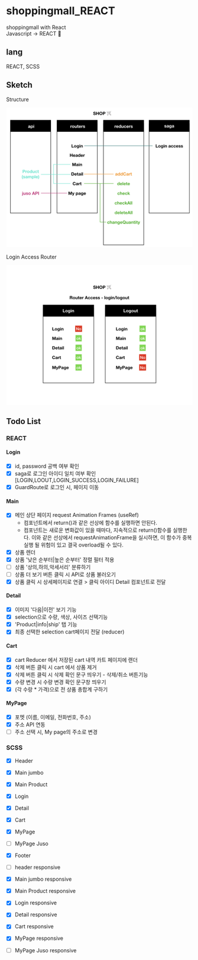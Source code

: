 # shoppingmall_REACT
 shoppingmall with React<br>
 Javascript -> REACT 🔄

## lang
REACT, SCSS

## Sketch
<p>Structure</p>
<img width='800' height='auto' src='https://github.com/Lee-ji-soo/shoppingmall_REACT/blob/main/structure1.jpeg?raw=true'>
<p>Login Access Router</p>
<img width='800' height='auto' src='https://github.com/Lee-ji-soo/shoppingmall_REACT/blob/main/structure2.jpeg?raw=true'>

## Todo List
### REACT
#### Login
- [x] id, password 공백 여부 확인
- [x] saga로 로그인 아이디 일치 여부 확인 [LOGIN,LOOUT,LOGIN_SUCCESS,LOGIN_FAILURE]
- [x] GuardRoute로 로그인 시, 페이지 이동 

#### Main
- [x] 메인 상단 페이지 request Animation Frames (useRef)<br>
     - 컴포넌트에서 return()과 같은 선상에 함수를 실행하면 안된다. <br>
     - 컴포넌트는 새로운 변화값이 있을 때마다, 지속적으로 return()함수를 실행한다. 이와 같은 선상에서 requestAnimationFrame을 실시하면, 이 함수가 중복 실행 될 위험이 있고 결국 overload될 수 있다.
- [x] 상품 렌더
- [x] 상품 '낮은 순부터|높은 순부터' 정렬 필터 적용
- [ ] 상품 '상의,하의,악세서리' 분류하기
- [ ] 상품 더 보기 버튼 클릭 시 API로 상품 불러오기
- [x] 상품 클릭 시 상세페이지로 연결 > 클릭 아이디 Detail 컴포넌트로 전달

#### Detail
- [x] 이미지 '다음|이전' 보기 기능
- [x] selection으로 수량, 색상, 사이즈 선택기능
- [x] 'Product|info|ship' 탭 기능
- [x] 최종 선택한 selection cart페이지 전달 (reducer)

#### Cart
- [x] cart Reducer 에서 저장된 cart 내역 카트 페이지에 랜더
- [x] 삭제 버튼 클릭 시 cart 에서 상품 제거
- [x] 삭제 버튼 클릭 시 삭제 확인 문구 띄우기 - 삭제/취소 버튼기능
- [x] 수량 변경 시 수량 변경 확인 문구창 띄우기
- [x] (각 수랑 * 가격)으로 전 상품 총합계 구하기

#### MyPage
- [x] 포멧 (이름, 이메일, 전화번호, 주소)
- [x] 주소 API 연동
- [ ] 주소 선택 시, My page의 주소로 변경

### SCSS
- [x] Header
- [x] Main jumbo
- [x] Main Product
- [x] Login
- [x] Detail
- [x] Cart
- [x] MyPage
- [ ] MyPage Juso
- [x] Footer
- [ ] header responsive
- [x] Main jumbo responsive
- [x] Main Product responsive
- [x] Login responsive
- [x] Detail responsive
- [x] Cart responsive
- [x] MyPage responsive
- [ ] MyPage Juso responsive

